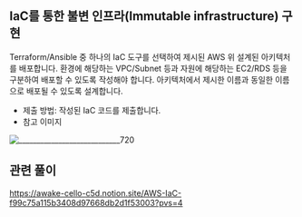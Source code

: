## IaC를 통한 불변 인프라(Immutable infrastructure) 구현

Terraform/Ansible 중 하나의 IaC 도구를 선택하여 제시된 AWS 위 설계된 아키텍처를 배포합니다. 환경에 해당하는 VPC/Subnet 등과 자원에 해당하는 EC2/RDS 등을 구분하여 배포할 수 있도록 작성해야 합니다. 아키텍처에서 제시한 이름과 동일한 이름으로 배포될 수 있도록 설계합니다.

- 제출 방법: 작성된 IaC 코드를 제출합니다.
- 참고 이미지

![____________________________720](https://github.com/JunhyeonKwak/Terraform-aws/assets/127921796/8f8b6395-6cde-47d2-a88d-aa172d932d7f)

## 관련 풀이
https://awake-cello-c5d.notion.site/AWS-IaC-f99c75a115b3408d97668db2d1f53003?pvs=4

